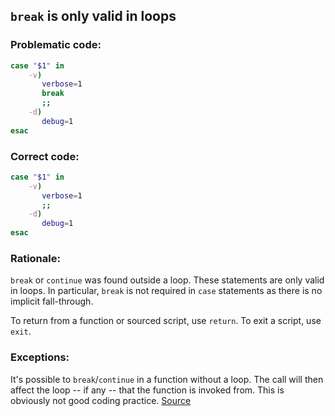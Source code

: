 ## `break` is only valid in loops

### Problematic code:

```sh
case "$1" in
    -v)
       verbose=1
       break
       ;;
    -d)
       debug=1
esac
```

### Correct code:

```sh
case "$1" in
    -v)
       verbose=1
       ;;
    -d)
       debug=1
esac
```
### Rationale:

`break` or `continue` was found outside a loop. These statements are only valid in loops. In particular, `break` is not required in `case` statements as there is no implicit fall-through.

To return from a function or sourced script, use `return`. To exit a script, use `exit`.

### Exceptions:

It's possible to `break`/`continue` in a function without a loop. The call will then affect the loop -- if any -- that the function is invoked from. This is obviously not good coding practice.
[Source](https://github.com/koalaman/shellcheck/wiki/SC2105)

